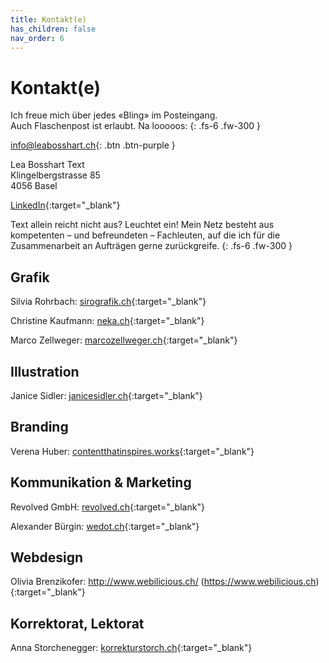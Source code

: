```yaml
---
title: Kontakt(e)
has_children: false
nav_order: 6
---
```


# Kontakt(e)

Ich freue mich über jedes «Bling» im Posteingang.<br>
Auch Flaschenpost ist erlaubt. Na looooos:
{: .fs-6 .fw-300 }

[info@leabosshart.ch](mailto:info@leabosshart.ch){: .btn .btn-purple }

[comment]: <> ( <a href="mailto:info@leabosshart.ch">info@leabosshart.ch</a> )

Lea Bosshart Text<br/>
Klingelbergstrasse 85<br/>
4056 Basel

[LinkedIn](https://www.linkedin.com/in/lea-bosshart-454a6842/){:target="_blank"}

Text allein reicht nicht aus? Leuchtet ein! Mein Netz besteht aus kompetenten – und befreundeten – Fachleuten, auf die ich für die Zusammenarbeit an Aufträgen gerne zurückgreife.
{: .fs-6 .fw-300 }

## Grafik

Silvia Rohrbach: [sirografik.ch](https://sirografik.ch){:target="_blank"}

Christine Kaufmann: [neka.ch](https://neka.ch){:target="_blank"}

Marco Zellweger: [marcozellweger.ch](https://marcozellweger.ch){:target="_blank"}

## Illustration

Janice Sidler: [janicesidler.ch](https://www.janicesidler.ch){:target="_blank"}

## Branding

Verena Huber: [contentthatinspires.works](https://www.contentthatinspires.works){:target="_blank"}

## Kommunikation & Marketing

Revolved GmbH: [revolved.ch](https://www.revolved.ch){:target="_blank"}

Alexander Bürgin: [wedot.ch](https://www.wedot.ch){:target="_blank"}

## Webdesign

Olivia Brenzikofer: http://www.webilicious.ch/ (https://www.webilicious.ch) {:target="_blank"}

## Korrektorat, Lektorat

Anna Storchenegger: [korrekturstorch.ch](http://www.korrekturstorch.ch){:target="_blank"}
